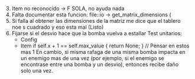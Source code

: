 
3) Item no reconocido -> F SOLA, no ayuda nada
4) Falta documentar esta funcion: file::io -> get_matrix_dimensions (
5) Si falla al obtener las dimensiones de la matriz me dice que el tablero noe s cuadrado y eso esta mal (Listo)
6) Fijarse si el desvio hace que la bomba vuelva a estallar
Test unitarios:
    - Config
    - Item
        if self.x + 1 == self.max_value {
            return None;
        } // Pensar en estos mas 1
En cambio, si misma rafaga de una misma bomba impacta en un enemigo mas de una vez (por ejemplo, si el enemigo se encontrase entre una bomba y un desvio), entonces recibe daño solo una vez.
